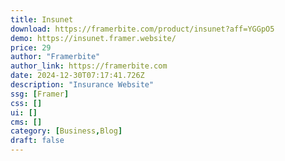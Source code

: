 ```yaml
---
title: Insunet
download: https://framerbite.com/product/insunet?aff=YGGpO5
demo: https://insunet.framer.website/
price: 29
author: "Framerbite"
author_link: https://framerbite.com
date: 2024-12-30T07:17:41.726Z
description: "Insurance Website"
ssg: [Framer]
css: []
ui: []
cms: []
category: [Business,Blog]
draft: false
---
```

